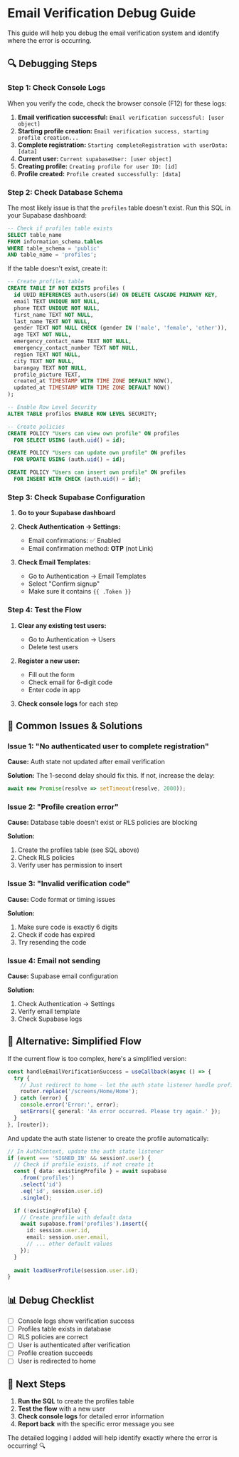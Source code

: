 # Email Verification Debug Guide

This guide will help you debug the email verification system and identify where the error is occurring.

## 🔍 **Debugging Steps**

### Step 1: Check Console Logs

When you verify the code, check the browser console (F12) for these logs:

1. **Email verification successful:** `Email verification successful: [user object]`
2. **Starting profile creation:** `Email verification success, starting profile creation...`
3. **Complete registration:** `Starting completeRegistration with userData: [data]`
4. **Current user:** `Current supabaseUser: [user object]`
5. **Creating profile:** `Creating profile for user ID: [id]`
6. **Profile created:** `Profile created successfully: [data]`

### Step 2: Check Database Schema

The most likely issue is that the `profiles` table doesn't exist. Run this SQL in your Supabase dashboard:

```sql
-- Check if profiles table exists
SELECT table_name 
FROM information_schema.tables 
WHERE table_schema = 'public' 
AND table_name = 'profiles';
```

If the table doesn't exist, create it:

```sql
-- Create profiles table
CREATE TABLE IF NOT EXISTS profiles (
  id UUID REFERENCES auth.users(id) ON DELETE CASCADE PRIMARY KEY,
  email TEXT UNIQUE NOT NULL,
  phone TEXT UNIQUE NOT NULL,
  first_name TEXT NOT NULL,
  last_name TEXT NOT NULL,
  gender TEXT NOT NULL CHECK (gender IN ('male', 'female', 'other')),
  age TEXT NOT NULL,
  emergency_contact_name TEXT NOT NULL,
  emergency_contact_number TEXT NOT NULL,
  region TEXT NOT NULL,
  city TEXT NOT NULL,
  barangay TEXT NOT NULL,
  profile_picture TEXT,
  created_at TIMESTAMP WITH TIME ZONE DEFAULT NOW(),
  updated_at TIMESTAMP WITH TIME ZONE DEFAULT NOW()
);

-- Enable Row Level Security
ALTER TABLE profiles ENABLE ROW LEVEL SECURITY;

-- Create policies
CREATE POLICY "Users can view own profile" ON profiles
  FOR SELECT USING (auth.uid() = id);

CREATE POLICY "Users can update own profile" ON profiles
  FOR UPDATE USING (auth.uid() = id);

CREATE POLICY "Users can insert own profile" ON profiles
  FOR INSERT WITH CHECK (auth.uid() = id);
```

### Step 3: Check Supabase Configuration

1. **Go to your Supabase dashboard**
2. **Check Authentication → Settings:**
   - Email confirmations: ✅ Enabled
   - Email confirmation method: **OTP** (not Link)

3. **Check Email Templates:**
   - Go to Authentication → Email Templates
   - Select "Confirm signup"
   - Make sure it contains `{{ .Token }}`

### Step 4: Test the Flow

1. **Clear any existing test users:**
   - Go to Authentication → Users
   - Delete test users

2. **Register a new user:**
   - Fill out the form
   - Check email for 6-digit code
   - Enter code in app

3. **Check console logs** for each step

## 🚨 **Common Issues & Solutions**

### Issue 1: "No authenticated user to complete registration"

**Cause:** Auth state not updated after email verification

**Solution:** The 1-second delay should fix this. If not, increase the delay:

```typescript
await new Promise(resolve => setTimeout(resolve, 2000));
```

### Issue 2: "Profile creation error"

**Cause:** Database table doesn't exist or RLS policies are blocking

**Solution:** 
1. Create the profiles table (see SQL above)
2. Check RLS policies
3. Verify user has permission to insert

### Issue 3: "Invalid verification code"

**Cause:** Code format or timing issues

**Solution:**
1. Make sure code is exactly 6 digits
2. Check if code has expired
3. Try resending the code

### Issue 4: Email not sending

**Cause:** Supabase email configuration

**Solution:**
1. Check Authentication → Settings
2. Verify email template
3. Check Supabase logs

## 🔧 **Alternative: Simplified Flow**

If the current flow is too complex, here's a simplified version:

```typescript
const handleEmailVerificationSuccess = useCallback(async () => {
  try {
    // Just redirect to home - let the auth state listener handle profile creation
    router.replace('/screens/Home/Home');
  } catch (error) {
    console.error('Error:', error);
    setErrors({ general: 'An error occurred. Please try again.' });
  }
}, [router]);
```

And update the auth state listener to create the profile automatically:

```typescript
// In AuthContext, update the auth state listener
if (event === 'SIGNED_IN' && session?.user) {
  // Check if profile exists, if not create it
  const { data: existingProfile } = await supabase
    .from('profiles')
    .select('id')
    .eq('id', session.user.id)
    .single();

  if (!existingProfile) {
    // Create profile with default data
    await supabase.from('profiles').insert({
      id: session.user.id,
      email: session.user.email,
      // ... other default values
    });
  }
  
  await loadUserProfile(session.user.id);
}
```

## 📊 **Debug Checklist**

- [ ] Console logs show verification success
- [ ] Profiles table exists in database
- [ ] RLS policies are correct
- [ ] User is authenticated after verification
- [ ] Profile creation succeeds
- [ ] User is redirected to home

## 🎯 **Next Steps**

1. **Run the SQL** to create the profiles table
2. **Test the flow** with a new user
3. **Check console logs** for detailed error information
4. **Report back** with the specific error message you see

The detailed logging I added will help identify exactly where the error is occurring! 🔍
